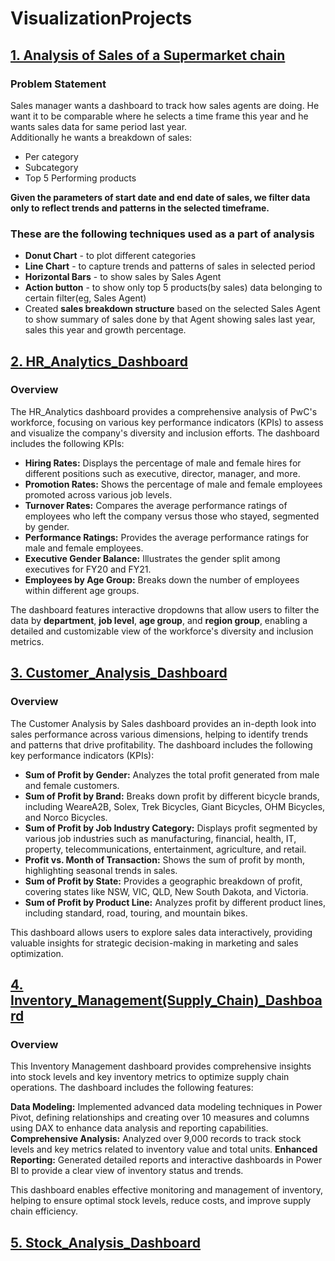 # VisualizationProjects
## [1. Analysis of Sales of a Supermarket chain](https://public.tableau.com/app/profile/sowmya.pallempati/viz/SuperstoreSalesDashboard_16787632174850/salesDashboard?publish=yes)
### Problem Statement
Sales manager wants a dashboard to track how sales agents are doing. He want it to be comparable where he selects a time frame this year and he wants sales data for same period last year.<br> Additionally he wants a breakdown of sales:  
*	Per category  
*	Subcategory  
*	Top 5 Performing products  

 **Given the parameters of start date and end date of sales, we filter data only to reflect trends and patterns in the selected timeframe.**

### These are the following techniques used as a part of analysis
  * **Donut Chart** - to plot different categories
  * **Line Chart** - to capture trends and patterns of sales in selected period
  * **Horizontal Bars** - to show sales by Sales Agent
  * **Action button** - to show only top 5 products(by sales) data belonging to certain filter(eg, Sales Agent)
  * Created **sales breakdown structure** based on the selected Sales Agent to show summary of sales done by that Agent showing sales last year, sales this year and growth percentage.

 ## [2. HR_Analytics_Dashboard](https://app.powerbi.com/view?r=eyJrIjoiNzU5MjM2NTgtNTJiYy00ZGNhLWJjN2EtZjNmZTg1YzM4ZTYxIiwidCI6IjE3ZjFhODdlLTJhMjUtNGVhYS1iOWRmLTlkNDM5MDM0YjA4MCIsImMiOjF9)
 ### Overview
The HR_Analytics dashboard provides a comprehensive analysis of PwC's workforce, focusing on various key performance indicators (KPIs) to assess and visualize the company's diversity and inclusion efforts. The dashboard includes the following KPIs:

* **Hiring Rates:** Displays the percentage of male and female hires for different positions such as executive, director, manager, and more.
* **Promotion Rates:** Shows the percentage of male and female employees promoted across various job levels.
* **Turnover Rates:** Compares the average performance ratings of employees who left the company versus those who stayed, segmented by gender.
* **Performance Ratings:** Provides the average performance ratings for male and female employees.
* **Executive Gender Balance:** Illustrates the gender split among executives for FY20 and FY21.
* **Employees by Age Group:** Breaks down the number of employees within different age groups.

The dashboard features interactive dropdowns that allow users to filter the data by **department**, **job level**, **age group**, and **region group**, enabling a detailed and customizable view of the workforce's diversity and inclusion metrics.


 ## [3. Customer_Analysis_Dashboard](https://app.powerbi.com/view?r=eyJrIjoiMjUwNGU5MTUtNGRjOC00ZDk2LWIzNDItZDkwNjJlZTU4MGE0IiwidCI6IjE3ZjFhODdlLTJhMjUtNGVhYS1iOWRmLTlkNDM5MDM0YjA4MCIsImMiOjF9)
### Overview
The Customer Analysis by Sales dashboard provides an in-depth look into sales performance across various dimensions, helping to identify trends and patterns that drive profitability. The dashboard includes the following key performance indicators (KPIs):

* **Sum of Profit by Gender:** Analyzes the total profit generated from male and female customers.
* **Sum of Profit by Brand:** Breaks down profit by different bicycle brands, including WeareA2B, Solex, Trek Bicycles, Giant Bicycles, OHM Bicycles, and Norco Bicycles.
* **Sum of Profit by Job Industry Category:** Displays profit segmented by various job industries such as manufacturing, financial, health, IT, property, telecommunications, entertainment, agriculture, and retail.
* **Profit vs. Month of Transaction:** Shows the sum of profit by month, highlighting seasonal trends in sales.
* **Sum of Profit by State:** Provides a geographic breakdown of profit, covering states like NSW, VIC, QLD, New South Dakota, and Victoria.
* **Sum of Profit by Product Line:** Analyzes profit by different product lines, including standard, road, touring, and mountain bikes.

This dashboard allows users to explore sales data interactively, providing valuable insights for strategic decision-making in marketing and sales optimization.

 ## [4. Inventory_Management(Supply_Chain)_Dashboard](https://app.powerbi.com/reportEmbed?reportId=ae27445f-1e72-43e6-84fa-078014df26e2&autoAuth=true&ctid=17f1a87e-2a25-4eaa-b9df-9d439034b080)
### Overview
This Inventory Management dashboard provides comprehensive insights into stock levels and key inventory metrics to optimize supply chain operations. The dashboard includes the following features:

**Data Modeling:** Implemented advanced data modeling techniques in Power Pivot, defining relationships and creating over 10 measures and columns using DAX to enhance data analysis and reporting capabilities.
**Comprehensive Analysis:** Analyzed over 9,000 records to track stock levels and key metrics related to inventory value and total units.
**Enhanced Reporting:** Generated detailed reports and interactive dashboards in Power BI to provide a clear view of inventory status and trends.

This dashboard enables effective monitoring and management of inventory, helping to ensure optimal stock levels, reduce costs, and improve supply chain efficiency.
 
 ## [5. Stock_Analysis_Dashboard](https://public.tableau.com/app/profile/sowmya.pallempati/viz/StockAnalysis_17101939763230/Dashboard1)
 
 
 
 

    

